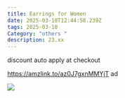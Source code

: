 ```yaml
---
title: Earrings for Women
date: 2025-03-10T12:44:58.239Z
tags: 2025-03-10
Category: "others "
description: 23.xx
---
```

 discount auto apply at checkout 

https://amzlink.to/az0J7gxnMMYjT  ad <!--StartFragment-->

![](https://m.media-amazon.com/images/I/61aC8iad6jL._AC_SY500_.jpg)

<!--EndFragment-->